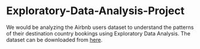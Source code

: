 # Exploratory-Data-Analysis-Project
We would be analyzing the Airbnb users dataset to understand the patterns of their destination country bookings using Exploratory Data Analysis. The dataset can be downloaded from [here](https://www.kaggle.com/c/airbnb-recruiting-new-user-bookings/data).
